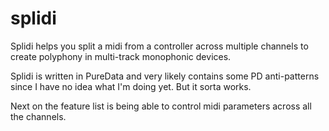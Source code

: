 # splidi

Splidi helps you split a midi from a controller across multiple channels to create polyphony in multi-track monophonic devices.

Splidi is written in PureData and very likely contains some PD anti-patterns since I have no idea what I'm doing yet. But it sorta works.

Next on the feature list is being able to control midi parameters across all the channels.
